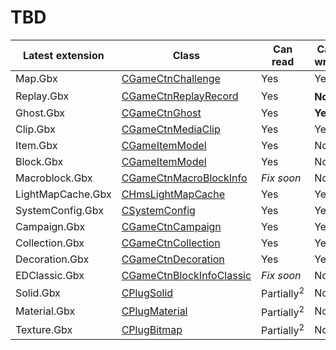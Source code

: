 # TBD

| Latest extension | Class | Can read | Can write | Other extension/s
| --- | --- | --- | --- | ---
| Map.Gbx | [CGameCtnChallenge](Src/GBX.NET/Engines/Game/CGameCtnChallenge.cs) | Yes | Yes | Challenge.Gbx
| Replay.Gbx | [CGameCtnReplayRecord](Src/GBX.NET/Engines/Game/CGameCtnReplayRecord.cs) | Yes | **No<sup>1</sup>**
| Ghost.Gbx | [CGameCtnGhost](Src/GBX.NET/Engines/Game/CGameCtnGhost.cs) | Yes | **Yes**
| Clip.Gbx | [CGameCtnMediaClip](Src/GBX.NET/Engines/Game/CGameCtnMediaClip.cs) | Yes | Yes
| Item.Gbx | [CGameItemModel](Src/GBX.NET/Engines/GameData/CGameItemModel.cs) | Yes | No
| Block.Gbx | [CGameItemModel](Src/GBX.NET/Engines/GameData/CGameItemModel.cs) | Yes | No
| Macroblock.Gbx | [CGameCtnMacroBlockInfo](Src/GBX.NET/Engines/Game/CGameCtnMacroBlockInfo.cs) | *Fix soon* | No
| LightMapCache.Gbx | [CHmsLightMapCache](Src/GBX.NET/Engines/Hms/CHmsLightMapCache.cs) | Yes | Yes
| SystemConfig.Gbx | [CSystemConfig](Src/GBX.NET/Engines/System/CSystemConfig.cs) | Yes | Yes
| Campaign.Gbx | [CGameCtnCampaign](Src/GBX.NET/Engines/Game/CGameCtnCampaign.cs) | Yes | Yes | ConstructionCampaign.Gbx
| Collection.Gbx | [CGameCtnCollection](Src/GBX.NET/Engines/Game/CGameCtnCollection.cs) | Yes | Yes | TMCollection.Gbx
| Decoration.Gbx | [CGameCtnDecoration](Src/GBX.NET/Engines/Game/CGameCtnDecoration.cs) | Yes | Yes | TMDecoration.Gbx
| EDClassic.Gbx | [CGameCtnBlockInfoClassic](Src/GBX.NET/Engines/Game/CGameCtnBlockInfoClassic.cs) | *Fix soon* | No | TMEDClassic.Gbx
| Solid.Gbx | [CPlugSolid](Src/GBX.NET/Engines/Plug/CPlugSolid.cs) | Partially<sup>2</sup> | No
| Material.Gbx | [CPlugMaterial](Src/GBX.NET/Engines/Plug/CPlugMaterial.cs) | Partially<sup>2</sup> | No
| Texture.Gbx | [CPlugBitmap](Src/GBX.NET/Engines/Plug/CPlugBitmap.cs) | Partially<sup>2</sup> | No